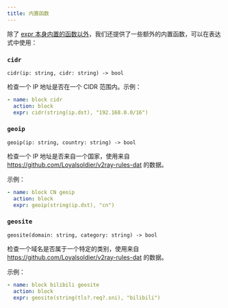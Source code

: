```yaml
---
title: 内置函数
---
```


除了 [expr 本身内置的函数以外](https://expr-lang.org/docs/language-definition)，我们还提供了一些额外的内置函数，可以在表达式中使用：

### `cidr`

```
cidr(ip: string, cidr: string) -> bool
```

检查一个 IP 地址是否在一个 CIDR 范围内。示例：

```yaml
- name: block cidr
  action: block
  expr: cidr(string(ip.dst), "192.168.0.0/16")
```

### `geoip`

```
geoip(ip: string, country: string) -> bool
```

检查一个 IP 地址是否来自一个国家，使用来自 https://github.com/Loyalsoldier/v2ray-rules-dat 的数据。

示例：

```yaml
- name: block CN geoip
  action: block
  expr: geoip(string(ip.dst), "cn")
```

### `geosite`

```
geosite(domain: string, category: string) -> bool
```

检查一个域名是否属于一个特定的类别，使用来自 https://github.com/Loyalsoldier/v2ray-rules-dat 的数据。

示例：

```yaml
- name: block bilibili geosite
  action: block
  expr: geosite(string(tls?.req?.sni), "bilibili")
```
